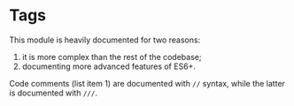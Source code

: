 # Tags

This module is heavily documented for two reasons:

1. it is more complex than the rest of the codebase;
2. documenting more advanced features of ES6+.

Code comments (list item 1) are documented with `//` syntax, while the
latter is documented with `///`.
